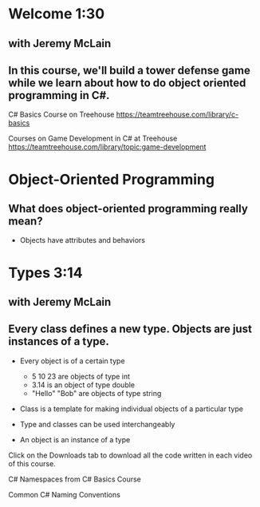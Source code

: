 # Welcome 1:30
## with Jeremy McLain
## In this course, we'll build a tower defense game while we learn about how to do object oriented programming in C#.

C# Basics Course on Treehouse
https://teamtreehouse.com/library/c-basics

Courses on Game Development in C# at Treehouse
https://teamtreehouse.com/library/topic:game-development

# Object-Oriented Programming
## What does object-oriented programming really mean?

* Objects have attributes and behaviors

# Types 3:14
## with Jeremy McLain

## Every class defines a new type. Objects are just instances of a type.

* Every object is of a certain type
  * 5 10 23 are objects of type int
  * 3.14 is an object of type double
  * "Hello" "Bob" are objects of type string

* Class is a template for making individual objects of a particular type
* Type and classes can be used interchangeably
* An object is an instance of a type

Click on the Downloads tab to download all the code written in each video of this course.

C# Namespaces from C# Basics Course

Common C# Naming Conventions
